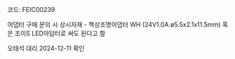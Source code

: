 코드: FEIC00239

어댑터 구매 문의 시 
상시자재 - 책상조명어댑터 WH (24V1.0A ø5.5x2.1x11.5mm)
혹은
조이S LED아답터로 써도 된다고 함

오태석 대리 2024-12-11 확인